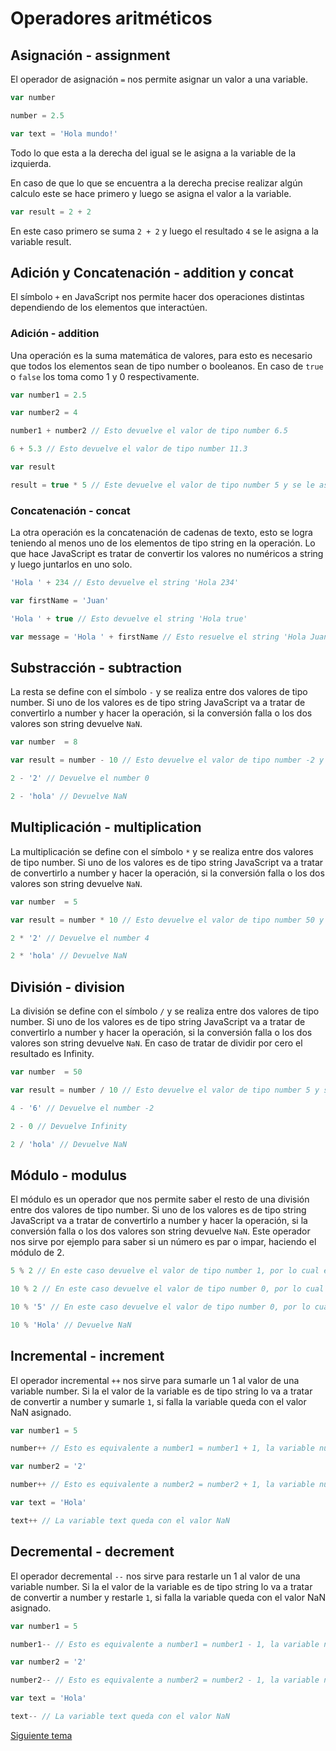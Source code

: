# Operadores aritméticos

## Asignación - assignment

El operador de asignación `=` nos permite asignar un valor a una variable.

```js
var number 

number = 2.5

var text = 'Hola mundo!'
```

Todo lo que esta a la derecha del igual se le asigna a la variable de la izquierda. 

En caso de que lo que se encuentra a la derecha precise realizar algún calculo este se hace primero y luego se asigna el valor a la variable.

```js
var result = 2 + 2
```

En este caso primero se suma `2 + 2` y luego el resultado `4` se le asigna a la variable result.

## Adición y Concatenación - addition y concat

El símbolo `+` en JavaScript nos permite hacer dos operaciones distintas dependiendo de los elementos que interactúen. 

### Adición - addition

Una operación es la suma matemática de valores, para esto es necesario que todos los elementos sean de tipo number o booleanos. En caso de `true` o `false` los toma como 1 y 0 respectivamente.

```js
var number1 = 2.5

var number2 = 4

number1 + number2 // Esto devuelve el valor de tipo number 6.5

6 + 5.3 // Esto devuelve el valor de tipo number 11.3

var result 

result = true * 5 // Este devuelve el valor de tipo number 5 y se le asigna a la variable result
```

### Concatenación - concat

La otra operación es la concatenación de cadenas de texto, esto se logra teniendo al menos uno de los elementos de tipo string en la operación. Lo que hace JavaScript es tratar de convertir los valores no numéricos a string y luego juntarlos en uno solo.

```js
'Hola ' + 234 // Esto devuelve el string 'Hola 234'

var firstName = 'Juan'

'Hola ' + true // Esto devuelve el string 'Hola true'

var message = 'Hola ' + firstName // Esto resuelve el string 'Hola Juan' y se lo asigna a la variable message
```

## Substracción - subtraction

La resta se define con el símbolo `-` y se realiza entre dos valores de tipo number. Si uno de los valores es de tipo string JavaScript va a tratar de convertirlo a number y hacer la operación, si la conversión falla o los dos valores son string devuelve `NaN`.

```js
var number  = 8

var result = number - 10 // Esto devuelve el valor de tipo number -2 y se lo asigna a la variable result

2 - '2' // Devuelve el number 0

2 - 'hola' // Devuelve NaN

```

## Multiplicación - multiplication

La multiplicación se define con el símbolo `*` y se realiza entre dos valores de tipo number. Si uno de los valores es de tipo string JavaScript va a tratar de convertirlo a number y hacer la operación, si la conversión falla o los dos valores son string devuelve `NaN`.

```js
var number  = 5

var result = number * 10 // Esto devuelve el valor de tipo number 50 y se lo asigna a la variable result

2 * '2' // Devuelve el number 4

2 * 'hola' // Devuelve NaN
```

## División - division

La división se define con el símbolo `/` y se realiza entre dos valores de tipo number. Si uno de los valores es de tipo string JavaScript va a tratar de convertirlo a number y hacer la operación, si la conversión falla o los dos valores son string devuelve `NaN`. En caso de tratar de dividir por cero el resultado es Infinity.

```js
var number  = 50

var result = number / 10 // Esto devuelve el valor de tipo number 5 y se lo asigna a la variable result

4 - '6' // Devuelve el number -2

2 - 0 // Devuelve Infinity

2 / 'hola' // Devuelve NaN
```

## Módulo - modulus

El módulo es un operador que nos permite saber el resto de una división entre dos valores de tipo number. Si uno de los valores es de tipo string JavaScript va a tratar de convertirlo a number y hacer la operación, si la conversión falla o los dos valores son string devuelve `NaN`. 
Este operador nos sirve por ejemplo para saber si un número es par o impar, haciendo el módulo de 2.

```js
5 % 2 // En este caso devuelve el valor de tipo number 1, por lo cual el número es impar

10 % 2 // En este caso devuelve el valor de tipo number 0, por lo cual el número es par

10 % '5' // En este caso devuelve el valor de tipo number 0, por lo cual el número es divisible por 5 sin resto.

10 % 'Hola' // Devuelve NaN
```

## Incremental - increment

El operador incremental `++` nos sirve para sumarle un 1 al valor de una variable number. Si la el valor de la variable es de tipo string lo va a tratar de convertir a number y sumarle `1`, si falla la variable queda con el valor NaN asignado.

```js
var number1 = 5

number++ // Esto es equivalente a number1 = number1 + 1, la variable number1 queda con el valor de tipo number 6

var number2 = '2'

number++ // Esto es equivalente a number2 = number2 + 1, la variable number2 queda con el valor de tipo number 3

var text = 'Hola'

text++ // La variable text queda con el valor NaN
```

## Decremental - decrement

El operador decremental `--` nos sirve para restarle un 1 al valor de una variable number. Si la el valor de la variable es de tipo string lo va a tratar de convertir a number y restarle `1`, si falla la variable queda con el valor NaN asignado.

```js
var number1 = 5

number1-- // Esto es equivalente a number1 = number1 - 1, la variable number1 queda con el valor de tipo number 4

var number2 = '2'

number2-- // Esto es equivalente a number2 = number2 - 1, la variable number2 queda con el valor de tipo number 1

var text = 'Hola'

text-- // La variable text queda con el valor NaN
```

[Siguiente tema](01_04_operadores_de_comparacion.md)